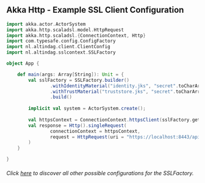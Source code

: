 ## Akka Http - Example SSL Client Configuration

```scala
import akka.actor.ActorSystem
import akka.http.scaladsl.model.HttpRequest
import akka.http.scaladsl.{ConnectionContext, Http}
import com.typesafe.config.ConfigFactory
import nl.altindag.client.ClientConfig
import nl.altindag.sslcontext.SSLFactory

object App {

    def main(args: Array[String]): Unit = {
        val sslFactory = SSLFactory.builder()
                .withIdentityMaterial("identity.jks", "secret".toCharArray)
                .withTrustMaterial("truststore.jks", "secret".toCharArray)
                .build()
        
        implicit val system = ActorSystem.create();
        
        val httpsContext = ConnectionContext.httpsClient(sslFactory.getSslContext)
        val response = Http().singleRequest(
                connectionContext = httpsContext,
                request = HttpRequest(uri = "https://localhost:8443/api/hello")
        )
    }

}

```
###### Click [here](../usage.html) to discover all other possible configurations for the SSLFactory.